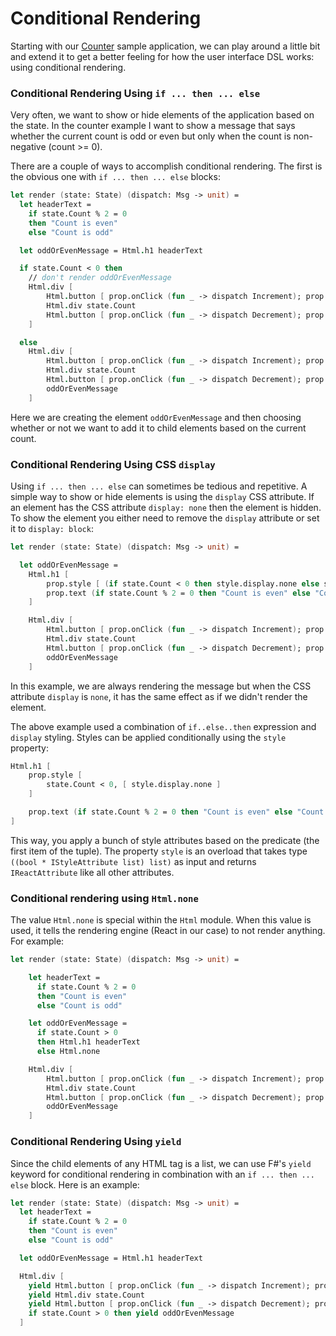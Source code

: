 # Conditional Rendering

Starting with our [Counter](counter.md) sample application, we can play around a little bit and extend it to get a better feeling for how the user interface DSL works: using conditional rendering.

### Conditional Rendering Using `if ... then ... else`

Very often, we want to show or hide elements of the application based on the state. In the counter example I want to show a message that says whether the current count is odd or even but only when the count is non-negative (count >= 0).

<resolved-image source="/images/elm/counter-odd-or-even.gif" />

There are a couple of ways to accomplish conditional rendering. The first is the obvious one with `if ... then ... else` blocks:

```fsharp {highlight: ['2-5', 7, 22]}
let render (state: State) (dispatch: Msg -> unit) =
  let headerText =
    if state.Count % 2 = 0
    then "Count is even"
    else "Count is odd"

  let oddOrEvenMessage = Html.h1 headerText

  if state.Count < 0 then
    // don't render oddOrEvenMessage
    Html.div [
        Html.button [ prop.onClick (fun _ -> dispatch Increment); prop.text "+" ]
        Html.div state.Count
        Html.button [ prop.onClick (fun _ -> dispatch Decrement); prop.text "-" ]
    ]

  else
    Html.div [
        Html.button [ prop.onClick (fun _ -> dispatch Increment); prop.text "+" ]
        Html.div state.Count
        Html.button [ prop.onClick (fun _ -> dispatch Decrement); prop.text "-" ]
        oddOrEvenMessage
    ]
```
Here we are creating the element `oddOrEvenMessage` and then choosing whether or not we want to add it to child elements based on the current count.

### Conditional Rendering Using CSS `display`

Using `if ... then ... else` can sometimes be tedious and repetitive. A simple way to show or hide elements is using the `display` CSS attribute. If an element has the CSS attribute `display: none` then the element is hidden. To show the element you either need to remove the `display` attribute or set it to `display: block`:

```fsharp {highlight: [5, 6]}
let render (state: State) (dispatch: Msg -> unit) =

  let oddOrEvenMessage =
    Html.h1 [
        prop.style [ (if state.Count < 0 then style.display.none else style.display.block) ]
        prop.text (if state.Count % 2 = 0 then "Count is even" else "Count is odd")
    ]

    Html.div [
        Html.button [ prop.onClick (fun _ -> dispatch Increment); prop.text "+" ]
        Html.div state.Count
        Html.button [ prop.onClick (fun _ -> dispatch Decrement); prop.text "-" ]
        oddOrEvenMessage
    ]
```
In this example, we are always rendering the message but when the CSS attribute `display` is `none`, it has the same effect as if we didn't render the element.

The above example used a combination of `if..else..then` expression and `display` styling. Styles can be applied conditionally using the `style` property:
```fsharp {highlight: [2, 3, 4]}
Html.h1 [
    prop.style [
        state.Count < 0, [ style.display.none ]
    ]

    prop.text (if state.Count % 2 = 0 then "Count is even" else "Count is odd")
]
```
This way, you apply a bunch of style attributes based on the predicate (the first item of the tuple). The property `style` is an overload that takes type `((bool * IStyleAttribute list) list)` as input and returns `IReactAttribute` like all other attributes.

### Conditional rendering using `Html.none`

The value `Html.none` is special within the `Html` module. When this value is used, it tells the rendering engine (React in our case) to not render anything. For example:
```fsharp {highlight: [11]}
let render (state: State) (dispatch: Msg -> unit) =

    let headerText =
      if state.Count % 2 = 0
      then "Count is even"
      else "Count is odd"

    let oddOrEvenMessage =
      if state.Count > 0
      then Html.h1 headerText
      else Html.none

    Html.div [
        Html.button [ prop.onClick (fun _ -> dispatch Increment); prop.text "+" ]
        Html.div state.Count
        Html.button [ prop.onClick (fun _ -> dispatch Decrement); prop.text "-" ]
        oddOrEvenMessage
    ]
```

### Conditional Rendering Using `yield`

Since the child elements of any HTML tag is a list, we can use F#'s `yield` keyword for conditional rendering in combination with an `if ... then ... else` block. Here is an example:

```fsharp {highlight: [13]}
let render (state: State) (dispatch: Msg -> unit) =
  let headerText =
    if state.Count % 2 = 0
    then "Count is even"
    else "Count is odd"

  let oddOrEvenMessage = Html.h1 headerText

  Html.div [
    yield Html.button [ prop.onClick (fun _ -> dispatch Increment); prop.text "+" ]
    yield Html.div state.Count
    yield Html.button [ prop.onClick (fun _ -> dispatch Decrement); prop.text "-" ]
    if state.Count > 0 then yield oddOrEvenMessage
  ]
```
